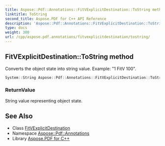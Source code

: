 ```yaml
---
title: Aspose::Pdf::Annotations::FitVExplicitDestination::ToString method
linktitle: ToString
second_title: Aspose.PDF for C++ API Reference
description: 'Aspose::Pdf::Annotations::FitVExplicitDestination::ToString method. Converts the object state into string value. Example: "1 FitV 100" in C++.'
type: docs
weight: 300
url: /cpp/aspose.pdf.annotations/fitvexplicitdestination/tostring/
---
```

## FitVExplicitDestination::ToString method


Converts the object state into string value. Example: "1 FitV 100".

```cpp
System::String Aspose::Pdf::Annotations::FitVExplicitDestination::ToString() const override
```


### ReturnValue

String value representing object state.

## See Also

* Class [FitVExplicitDestination](../)
* Namespace [Aspose::Pdf::Annotations](../../)
* Library [Aspose.PDF for C++](../../../)
